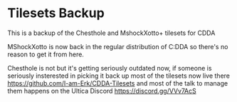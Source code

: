 # Tilesets Backup
This is a backup of the Chesthole and MshockXotto+ tilesets for CDDA

MShockXotto is now back in the regular distribution of C:DDA so there's no reason to get it from here.

Chesthole is not but it's getting seriously outdated now, if someone is seriously insterested in picking it back up most of the tilesets now live there https://github.com/I-am-Erk/CDDA-Tilesets and most of the talk to manage them happens on the Ultica Discord https://discord.gg/VVv7AcS
